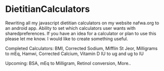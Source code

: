 # DietitianCalculators
Rewriting all my javascript dietitian calculators on my website nafwa.org to an android app. Ability to set which calculators user wants with sharedpreferences. If you have an idea for a calculator or plan to use this please let me know. I would like to create something useful. 

Completed Calculators:
BMI,
Corrected Sodium,
Mifflin St Jeor,
Milligrams to mEq,
Hamwi,
Corrected Calcium,
Vitamin D IU to ug and ug to IU

Upcoming:
BSA,
mEq to Milligram,
Retinol conversion,
More..

